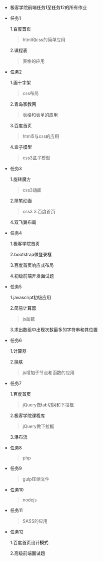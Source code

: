 - 极客学院前端任务1至任务12的所有作业

- 任务1

  1.百度首页
  >html和css的简单应用

  2.课程表
  >表格的应用
- 任务2

  1.画十字架
  >css布局

  2.青岛家教网 
  >表格和表单的应用

  3.百度首页
  >html5与css的应用
  
  4.盒子模型
  >css3盒子模型
- 任务3

  1.旋转魔方
  >css3动画

  2.简笔动画
  >css3
  3.百度首页

  4.双飞翼布局
- 任务4

  1.极客学院首页

  2.bootstrap做登录框

  3.百度首页响应式布局

  4.初级前端开发面试题
- 任务5

  1.javascript初级应用

  2.简易计算器
  >js函数
  
  3.求出数组中出现次数最多的字符串和其位置
- 任务6

  1.计算器

  2.换肤
  >js增加子节点和函数的应用
- 任务7

  1.百度首页

  >jQuery做tab切换和下拉框

  2.极客学院课程库

  >jQuery做下拉框

  3.瀑布流
- 任务8

  >php
- 任务9

  >gulp压缩文件
- 任务10

  >nodejs
- 任务11

  >SASS的应用
- 任务12

  1.百度首页设计模式

  2.高级前端面试题
